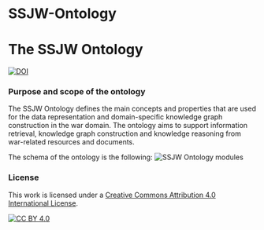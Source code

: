 # SSJW-Ontology

The SSJW Ontology 
===================
[![DOI](https://zenodo.org/badge/DOI/10.5281/zenodo.11058300.svg)](https://doi.org/10.5281/zenodo.11058300)

### Purpose and scope of the ontology
The SSJW Ontology defines the main concepts and properties that are used for the data representation and domain-specific knowledge graph construction in the war domain. 
The ontology aims to support information retrieval, knowledge graph construction and knowledge reasoning from war-related resources and documents.

The schema of the ontology is the following:
 ![SSJW Ontology modules](/ontology-all.png)

### License

This work is licensed under a [Creative Commons Attribution 4.0 International
License](http://creativecommons.org/licenses/by/4.0/).

[![CC BY 4.0](https://i.creativecommons.org/l/by/4.0/88x31.png)](http://creativecommons.org/licenses/by/4.0/)
